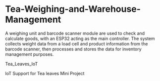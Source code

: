 # Tea-Weighing-and-Warehouse-Management
A weighing unit and barcode scanner module are used to check and calculate goods, with an ESP32 acting as the main controller. The system collects weight data from a load cell and product information from the barcode scanner, then processes and stores the data for inventory management purposes.

Tea_Leaves_IoT

IoT Support for Tea leaves Mini Project
